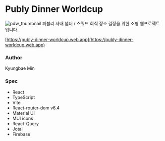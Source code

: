 # Publy Dinner Worldcup
![pdw_thumbnail](https://github.com/minr2kb/publy-dinner-worldcup/assets/77144827/45458717-d967-457e-9431-71fa427a3805)
퍼블리 사내 챕터 / 스쿼드 회식 장소 결정을 위한 소형 웹프로젝트입니다.

[https://publy-dinner-worldcup.web.app](https://publy-dinner-worldcup.web.app)

### Author

Kyungbae Min

### Spec

-   React
-   TypeScript
-   Vite
-   React-router-dom v6.4
-   Material UI
-   MUI icons
-   React-Query
-   Jotai
-   Firebase
  
